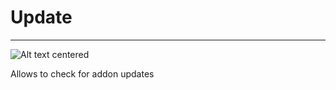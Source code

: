 # Update

___

![Alt text centered](blender-images/panels/side-panel-update.png)

Allows to check for addon updates
